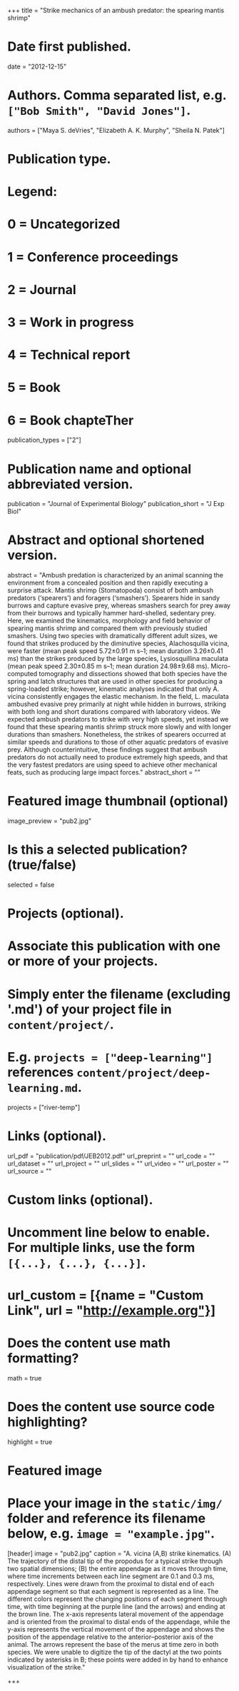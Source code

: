 +++
title = "Strike mechanics of an ambush predator: the spearing mantis shrimp"

# Date first published.
date = "2012-12-15"

# Authors. Comma separated list, e.g. `["Bob Smith", "David Jones"]`.
authors = ["Maya S. deVries", "Elizabeth A. K. Murphy", "Sheila N. Patek"]

# Publication type.
# Legend:
# 0 = Uncategorized
# 1 = Conference proceedings
# 2 = Journal
# 3 = Work in progress
# 4 = Technical report
# 5 = Book
# 6 = Book chapteTher
publication_types = ["2"]

# Publication name and optional abbreviated version.
publication = "Journal of Experimental Biology"
publication_short = "J Exp Biol"

# Abstract and optional shortened version.
abstract = "Ambush predation is characterized by an animal scanning the environment from a concealed position and then rapidly executing a surprise attack. Mantis shrimp (Stomatopoda) consist of both ambush predators (‘spearers’) and foragers (‘smashers’). Spearers hide in sandy burrows and capture evasive prey, whereas smashers search for prey away from their burrows and typically hammer hard-shelled, sedentary prey. Here, we examined the kinematics, morphology and field behavior of spearing mantis shrimp and compared them with previously studied smashers. Using two species with dramatically different adult sizes, we found that strikes produced by the diminutive species, Alachosquilla vicina, were faster (mean peak speed 5.72±0.91 m s–1; mean duration 3.26±0.41 ms) than the strikes produced by the large species, Lysiosquillina maculata (mean peak speed 2.30±0.85 m s–1; mean duration 24.98±9.68 ms). Micro-computed tomography and dissections showed that both species have the spring and latch structures that are used in other species for producing a spring-loaded strike; however, kinematic analyses indicated that only A. vicina consistently engages the elastic mechanism. In the field, L. maculata ambushed evasive prey primarily at night while hidden in burrows, striking with both long and short durations compared with laboratory videos. We expected ambush predators to strike with very high speeds, yet instead we found that these spearing mantis shrimp struck more slowly and with longer durations than smashers. Nonetheless, the strikes of spearers occurred at similar speeds and durations to those of other aquatic predators of evasive prey. Although counterintuitive, these findings suggest that ambush predators do not actually need to produce extremely high speeds, and that the very fastest predators are using speed to achieve other mechanical feats, such as producing large impact forces."
abstract_short = ""

# Featured image thumbnail (optional)
image_preview = "pub2.jpg"

# Is this a selected publication? (true/false)
selected = false

# Projects (optional).
#   Associate this publication with one or more of your projects.
#   Simply enter the filename (excluding '.md') of your project file in `content/project/`.
#   E.g. `projects = ["deep-learning"]` references `content/project/deep-learning.md`.
projects = ["river-temp"]

# Links (optional).
url_pdf = "publication/pdf/JEB2012.pdf"
url_preprint = ""
url_code = ""
url_dataset = ""
url_project = ""
url_slides = ""
url_video = ""
url_poster = ""
url_source = ""

# Custom links (optional).
#   Uncomment line below to enable. For multiple links, use the form `[{...}, {...}, {...}]`.
# url_custom = [{name = "Custom Link", url = "http://example.org"}]

# Does the content use math formatting?
math = true

# Does the content use source code highlighting?
highlight = true

# Featured image
# Place your image in the `static/img/` folder and reference its filename below, e.g. `image = "example.jpg"`.
[header]
image = "pub2.jpg"
caption = "A. vicina (A,B) strike kinematics. (A) The trajectory of the distal tip of the propodus for a typical strike through two spatial dimensions; (B) the entire appendage as it moves through time, where time increments between each line segment are 0.1 and 0.3 ms, respectively. Lines were drawn from the proximal to distal end of each appendage segment so that each segment is represented as a line. The different colors represent the changing positions of each segment through time, with time beginning at the purple line (and the arrows) and ending at the brown line. The x-axis represents lateral movement of the appendage and is oriented from the proximal to distal ends of the appendage, while the y-axis represents the vertical movement of the appendage and shows the position of the appendage relative to the anterior–posterior axis of the animal. The arrows represent the base of the merus at time zero in both species. We were unable to digitize the tip of the dactyl at the two points indicated by asterisks in B; these points were added in by hand to enhance visualization of the strike."

+++
